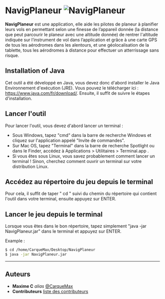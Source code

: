 # NavigPlaneur ![NavigPlaneur](https://i.ibb.co/ZB9ntc9/dragonquilouche.png)

__NavigPlaneur__ est une application, elle aide les pilotes de planeur à planifier leurs vols en permettant selon une finesse de l’appareil donnée (la distance que peut parcourir le planeur avec une altitude donnée) de rentrer l'altitude indiquée sur l’instrument de vol dans l’application et grâce à une carte GPS de tous les aérodromes dans les alentours, et une géolocalisation de la tablette, tous les aérodromes à distance pour effectuer un atterrissage sans risque.

## Installation of Java 

Cet outil a été développé en Java, vous devez donc d'abord installer le Java Environnement d'exécution (JRE).
Vous pouvez le télécharger ici : https://www.java.com/fr/download/. Ensuite, il suffit de suivre le étapes d'installation.

## Lancer l'outil

Pour lancer l'outil, vous devez d'abord lancer un terminal :
- Sous Windows, tapez "cmd" dans la barre de recherche Windows et cliquez sur l'application appelé "Invite de commandes".
- Sur Mac OS, tapez "Terminal" dans la barre de recherche Spotlight ou dans le Finder, accédez à Applications > Utilitaires > Terminal.app .
- Si vous êtes sous Linux, vous savez probablement comment lancer un terminal ! Sinon, cherchez comment ouvrir un terminal sur votre distribution Linux.

## Accédez au répertoire du jeu depuis le terminal

Pour cela, il suffit de taper " cd " suivi du chemin du répertoire qui contient l'outil dans votre terminal, ensuite appuyez sur ENTER.

## Lancer le jeu depuis le terminal

Lorsque vous êtes dans le bon répertoire, tapez simplement "java -jar NavigPlaneur.jar" dans le
terminal et appuyez sur ENTER.

Example :
```bash
$ cd /home/CarqueMax/Desktop/NavigPlaneur
$ java -jar NavigPlaneur.jar
```

---
## Auteurs
* **Maxime C** _alias_ [@CarqueMax](https://github.com/CarqueMax)
* **Contributeurs** [liste des contributeurs](https://github.com/CarqueMax/NavigPlaneur/graphs/contributors)

